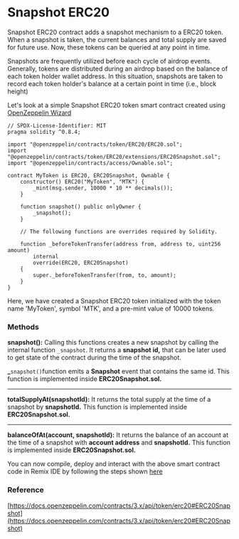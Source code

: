 # Snapshot ERC20

Snapshot ERC20 contract adds a snapshot mechanism to a ERC20 token. When a snapshot is taken, the current balances and total supply are saved for future use. Now, these tokens can be queried at any point in time.

Snapshots are frequently utilized before each cycle of airdrop events. Generally, tokens are distributed during an airdrop based on the balance of each token holder wallet address. In this situation, snapshots are taken to record each token holder's balance at a certain point in time (i.e., block height)

Let's look at a simple Snapshot ERC20 token smart contract created using [OpenZeppelin Wizard](https://wizard.openzeppelin.com)

```
// SPDX-License-Identifier: MIT
pragma solidity ^0.8.4;

import "@openzeppelin/contracts/token/ERC20/ERC20.sol";
import "@openzeppelin/contracts/token/ERC20/extensions/ERC20Snapshot.sol";
import "@openzeppelin/contracts/access/Ownable.sol";

contract MyToken is ERC20, ERC20Snapshot, Ownable {
    constructor() ERC20("MyToken", "MTK") {
        _mint(msg.sender, 10000 * 10 ** decimals());
    }

    function snapshot() public onlyOwner {
        _snapshot();
    }

    // The following functions are overrides required by Solidity.

    function _beforeTokenTransfer(address from, address to, uint256 amount)
        internal
        override(ERC20, ERC20Snapshot)
    {
        super._beforeTokenTransfer(from, to, amount);
    }
}
```

Here, we have created a Snapshot ERC20 token initialized with the token name 'MyToken', symbol 'MTK', and a pre-mint value of 10000 tokens.

### Methods

**snapshot():** Calling this functions creates a new snapshot by calling the internal function `_snapshot`. It returns a **snapshot id,** that can be later used to get state of the contract during the time of the snapshot.

**\_**`snapshot()`function emits a **Snapshot** event that contains the same id. This function is implemented inside **ERC20Snapshot.sol.**

****

**totalSupplyAt(snapshotId):** It returns the total supply at the time of a snapshot by **snapshotId.** This function is implemented inside **ERC20Snapshot.sol.**

****

**balanceOfAt(account, snapshotId):** It returns the balance of an account at the time of a snapshot with **account address** and **snapshotId.** This function is implemented inside **ERC20Snapshot.sol.**



You can now compile, deploy and interact with the above smart contract code in Remix IDE by following the steps shown [here](../../using-remix/)

### Reference

[https://docs.openzeppelin.com/contracts/3.x/api/token/erc20#ERC20Snapshot](https://docs.openzeppelin.com/contracts/3.x/api/token/erc20#ERC20Snapshot)
